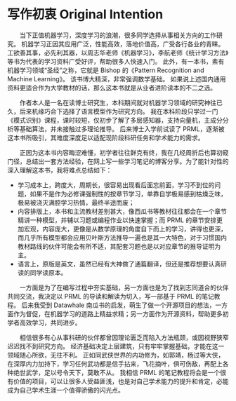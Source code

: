 # 写作初衷 Original Intention

&emsp;&emsp;当下正值机器学习，深度学习的浪潮，很多同学选择从事相关方向的工作研究。
机器学习正因其应用广泛，性能高效，落地价值高，广受各行各业的青睐。
工欲善其事，必先利其器，以周志华老师《机器学习》，李航老师《统计学习方法》等书为代表的学习资料广受好评，帮助很多人快速入门。
此外，有一本书，素有机器学习领域“圣经”之称，它就是 Bishop 的《Pattern Recognition and Machine Learning》。
该书博大精深，非常强调数学基础。
如果说上述国内通用资料更适合作为大学教材的话，那么这本书就是从业者进阶读本的不二之选。

&emsp;&emsp;作者本人是一名在读博士研究生，本科期间就对机器学习领域的研究神往已久，后来机缘巧合下选择了语言模型作为研究方向。
我在本科阶段只学过一门《模式识别》课程，课时较短，仅初步了解了多层感知器，支持向量机，主成分分析等基础算法，并未接触过多理论推导。
后来博士入学前试读了 PRML，逐渐被这本书所吸引，其难度深度足以适配现阶段科研任务和学术能力的需求。

&emsp;&emsp;正因为这本书内容晦涩难懂，初学者往往鲜克有终，我在几经周折后也算初窥门径，总结出一套方法经验，在网上写一些学习笔记的博客分享。为了能针对性的深入理解这本书，我将难点总结如下：
* 学习成本上，跨度大，周期长，很容易出现看后面忘前面，学习不到位的问题，如果不是作为必修课强制性的按章节学习，单靠自学极易感到枯燥乏味，极易被浇灭满腔学习热情，最终半途而废；
* 内容排版上，本书和主流教材差别甚大，像西瓜书等教材往往都会在一个章节精讲一种模型，并辅以习题或编程作业以快速掌握；而 PRML 的章节安排更加宏观，内容庞大，更像是从数学原理的角度自下而上的学习，讲得也更深，而几乎所有模型都会应用贝叶斯方法推导一遍也是其一大特色，对于习惯国内教材路线的伙伴可能会有所不适，其配套习题也是以对应章节的推导证明为主。
* 语言上，原版是英文，虽然已经有大神做了通篇翻译，但还是推荐想要认真研读的同学读原本。

&emsp;&emsp;一方面是为了在编写过程中夯实基础，另一方面也是为了找到志同道合的伙伴共同交流，我决定以 PRML 的导读和解读为切入，写一部基于 PRML 的笔记教程。
后来我受到 Datawhale 南瓜书的启发，萌生了做一个开源项目的想法，一方面作为督促，在机器学习的道路上精益求精；另一方面作为开源资料，帮助更多初学者高效学习，共同进步。

&emsp;&emsp;相信很多有心从事科研的伙伴都曾因理论匮乏而陷入方法瓶颈，或因视野狭窄迟迟找不到研究方向。
经济基础决定上层建筑，只有牢牢掌握基础，才能在这一领域随心所欲，无往不利。
正如同武侠世界的内功修为，如郭靖，杨过等大侠，在深厚内力加持下，学习任何武功都是信手拈来，飞花摘叶，俱可伤敌，再配上各种绝世武学，足以号令天下，莫敢不从。
我相信 PRML 的笔记教程将会是一个很有价值的项目，可以让很多人受益匪浅，也是对自己学术能力的提升和肯定，必能成为自己学术生涯一个值得骄傲的闪光点。
